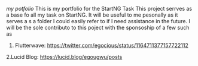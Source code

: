 *my potfolio*
This is my portfolio for the StartNG Task
This project serrves as a base fo all my task on StartNG. It will be  useful to me pesonally as it serves a s a folder I could easily refer to if I need assistance in the future. I will be the sole contributo to this poject with the sponsoship of a few such as 
1. Flutterwave: 
https://twitter.com/egocious/status/1164711377157722112

2.Lucid Blog:
https://lucid.blog/egougwu/posts
